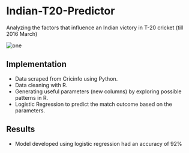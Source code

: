 # Indian-T20-Predictor
Analyzing the factors that influence an Indian victory in T-20 cricket (till 2016 March)

![one](https://user-images.githubusercontent.com/17532089/44306358-fe553980-a341-11e8-913d-e9deb3b8c839.jpg)


## Implementation
- Data scraped from Cricinfo using Python.
- Data cleaning with R.
- Generating useful parameters (new columns) by exploring possible patterns in R.
- Logistic Regression to predict the match outcome based on the parameters.


## Results
- Model developed using logistic regression had an accuracy of 92%
